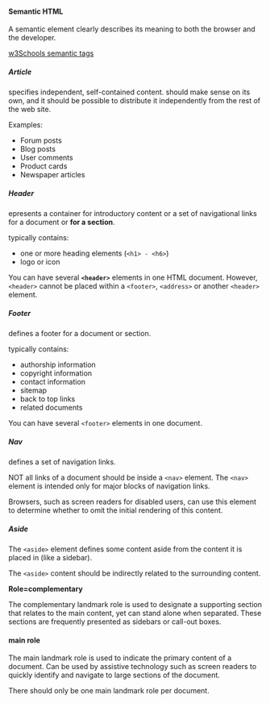 #### Semantic HTML

A semantic element clearly describes its meaning to both the browser and the developer.

[w3Schools semantic tags](https://www.w3schools.com/html/html5_semantic_elements.asp)

##### Article

specifies independent, self-contained content. should make sense on its own, and it should be possible to distribute it independently from the rest of the web site.

Examples:

- Forum posts
- Blog posts
- User comments
- Product cards
- Newspaper articles

##### Header

epresents a container for introductory content or a set of navigational links for a document or **for a section**.

typically contains:

- one or more heading elements (`<h1> - <h6>`)
- logo or icon

You can have several **`<header>`** elements in one HTML document. However, `<header>` cannot be placed within a `<footer>`, `<address>` or another `<header>` element.

##### Footer

defines a footer for a document or section.

typically contains:

- authorship information
- copyright information
- contact information
- sitemap
- back to top links
- related documents

You can have several `<footer>` elements in one document.

##### Nav

defines a set of navigation links.

NOT all links of a document should be inside a `<nav>` element. The `<nav>` element is intended only for major blocks of navigation links.

Browsers, such as screen readers for disabled users, can use this element to determine whether to omit the initial rendering of this content.

##### Aside

The `<aside>` element defines some content aside from the content it is placed in (like a sidebar).

The `<aside>` content should be indirectly related to the surrounding content.

**Role=complementary**

The complementary landmark role is used to designate a supporting section that relates to the main content, yet can stand alone when separated. These sections are frequently presented as sidebars or call-out boxes.

#### main role

The main landmark role is used to indicate the primary content of a document. Can be used by assistive technology such as screen readers to quickly identify and navigate to large sections of the document.

There should only be one main landmark role per document.
